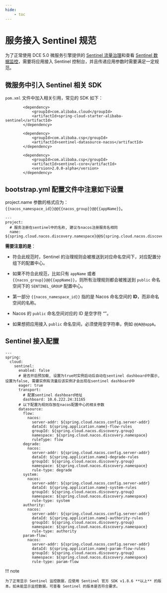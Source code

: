 ```yaml
---
hide:
    - toc
---
```


# 服务接入 Sentinel 规范

为了正常使用 DCE 5.0 微服务引擎提供的 [Sentinel 流量治理](../trad-ms/hosted/plugins/sentinel.md)和查看 [Sentinel 数据监控](../trad-ms/hosted/monitor/components.md)，需要将应用接入 Sentinel 控制台，并且传递应用参数时需要满足一定规范。

## 微服务中引入 Sentinel 相关 SDK

`pom.xml` 文件中加入相关引用，常见的 SDK 如下：

```
        <dependency>
            <groupId>com.alibaba.cloud</groupId>
            <artifactId>spring-cloud-starter-alibaba-sentinel</artifactId>
        </dependency>

        <dependency>
            <groupId>com.alibaba.csp</groupId>
            <artifactId>sentinel-datasource-nacos</artifactId>
        </dependency>

        <dependency>
            <groupId>com.alibaba.csp</groupId>
            <artifactId>sentinel-core</artifactId>
            <version>2.0.0-alpha</version>
        </dependency>
```

## bootstrap.yml 配置文件中注意如下设置

project.name 参数的格式应为：`{{nacos_namespace_id}}@@{{nacos_group}}@@{{appName}}`。

```
---
project:
  # 服务注册在sentinel中的名称, 建议与nacos注册服务名相同
  name: ${spring.cloud.nacos.discovery.namespace}@@${spring.cloud.nacos.discovery.group}@@${spring.application.name}
```

**需要注意的是**：

- 符合此规范时，Sentinel 的治理规则会被推送到对应命名空间下，对应配置分组下的配置中心。

- 如果不符合此规范，比如只有 `appName` 或者 `{{nacos_group}}@@{{appName}}`，则所有治理规则都会被推送到 `public` 命名空间下的 `SENTINEL_GROUP` 配置中心。

- 第一部分 `{{nacos_namespace_id}}` 指的是 Nacos 命名空间的 **ID**，而非命名空间的名称。

- Nacos 的 `public` 命名空间对应的 ID 是空字符 “”。

- 如果想把应用接入 `public` 命名空间，必须使用空字符串，例如 `@@A@@appA`。

## Sentinel 接入配置

```
---
spring:
  cloud:
    sentinel:
      enabled: false
      # 是否开启预加载, 设置为true时实例启动后自动在sentinel dashboard中展示, 设置为false, 需要实例有流量后该实例才会出现在sentinel dashboard中
      eager: true
      transport:
        # 配置sentinel dashboard地址
        dashboard: 10.6.222.24:31165
      # 以下配置为规则存放在nacos配置中心的相关参数
      datasource:
        flow:
          nacos:
            server-addr: ${spring.cloud.nacos.config.server-addr}
            dataId: ${spring.application.name}-flow-rules
            groupId: ${spring.cloud.nacos.discovery.group}
            namespace: ${spring.cloud.nacos.discovery.namespace}
            ruleType: flow
        degrade:
          nacos:
            server-addr: ${spring.cloud.nacos.config.server-addr}
            dataId: ${spring.application.name}-degrade-rules
            groupId: ${spring.cloud.nacos.discovery.group}
            namespace: ${spring.cloud.nacos.discovery.namespace}
            rule-type: degrade
        system:
          nacos:
            server-addr: ${spring.cloud.nacos.config.server-addr}
            dataId: ${spring.application.name}-system-rules
            groupId: ${spring.cloud.nacos.discovery.group}
            namespace: ${spring.cloud.nacos.discovery.namespace}
            rule-type: system
        authority:
          nacos:
            server-addr: ${spring.cloud.nacos.config.server-addr}
            dataId: ${spring.application.name}-authority-rules
            groupId: ${spring.cloud.nacos.discovery.group}
            namespace: ${spring.cloud.nacos.discovery.namespace}
            rule-type: authority
        param-flow:
          nacos:
            server-addr: ${spring.cloud.nacos.config.server-addr}
            dataId: ${spring.application.name}-param-flow-rules
            groupId: ${spring.cloud.nacos.discovery.group}
            namespace: ${spring.cloud.nacos.discovery.namespace}
            rule-type: param-flow

```

!!! note

    为了正常显示 Sentinel 监控数据，应使用 Sentinel 官方 SDK v1.8.6 **以上** 的版本。如未能显示监控数据，可查看 Sentinel 的版本是否符合要求。
